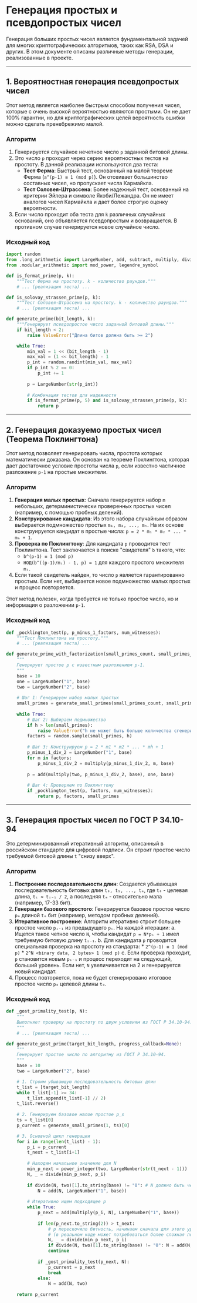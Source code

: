 # Генерация простых и псевдопростых чисел

Генерация больших простых чисел является фундаментальной задачей для многих криптографических алгоритмов, таких как RSA, DSA и других. В этом документе описаны различные методы генерации, реализованные в проекте.

---

## 1. Вероятностная генерация псевдопростых чисел

Этот метод является наиболее быстрым способом получения чисел, которые с очень высокой вероятностью являются простыми. Он не дает 100% гарантии, но для криптографических целей вероятность ошибки можно сделать пренебрежимо малой.

### Алгоритм

1.  Генерируется случайное нечетное число `p` заданной битовой длины.
2.  Это число `p` проходит через серию вероятностных тестов на простоту. В данной реализации используются два теста:
    *   **Тест Ферма**: Быстрый тест, основанный на малой теореме Ферма (`a^(p-1) ≡ 1 (mod p)`). Он отсеивает большинство составных чисел, но пропускает числа Кармайкла.
    *   **Тест Соловея-Штрассена**: Более надежный тест, основанный на критерии Эйлера и символе Якоби/Лежандра. Он не имеет аналогов чисел Кармайкла и дает более строгую оценку вероятности.
3.  Если число проходит оба теста для `k` различных случайных оснований, оно объявляется псевдопростым и возвращается. В противном случае генерируется новое случайное число.

### Исходный код

```python
import random
from .long_arithmetic import LargeNumber, add, subtract, multiply, divide
from .modular_arithmetic import mod_power, legendre_symbol

def is_fermat_prime(p, k):
    """Тест Ферма на простоту. k - количество раундов."""
    # ... (реализация теста) ...

def is_solovay_strassen_prime(p, k):
    """Тест Соловея-Штрассена на простоту. k - количество раундов."""
    # ... (реализация теста) ...

def generate_prime(bit_length, k):
    """Генерирует псевдопростое число заданной битовой длины."""
    if bit_length < 2:
        raise ValueError("Длина битов должна быть >= 2")

    while True:
        min_val = 1 << (bit_length - 1)
        max_val = (1 << bit_length) - 1
        p_int = random.randint(min_val, max_val)
        if p_int % 2 == 0:
            p_int += 1
        
        p = LargeNumber(str(p_int))
        
        # Комбинация тестов для надежности
        if is_fermat_prime(p, 5) and is_solovay_strassen_prime(p, k):
            return p 
```

---

## 2. Генерация доказуемо простых чисел (Теорема Поклингтона)

Этот метод позволяет генерировать числа, простота которых математически доказана. Он основан на теореме Поклингтона, которая дает достаточное условие простоты числа `p`, если известно частичное разложение `p-1` на простые множители.

### Алгоритм

1.  **Генерация малых простых**: Сначала генерируется набор `m` небольших, детерминистически проверенных простых чисел (например, с помощью пробных делений).
2.  **Конструирование кандидата**: Из этого набора случайным образом выбирается подмножество простых `m₁, m₂, ..., mₕ`. На их основе конструируется кандидат в простые числа: `p = 2 * m₁ * m₂ * ... * mₕ + 1`.
3.  **Проверка по Поклингтону**: Для кандидата `p` проводится тест Поклингтона. Тест заключается в поиске "свидетеля" `b` такого, что:
    *   `b^(p-1) ≡ 1 (mod p)`
    *   `НОД(b^((p-1)/mᵢ) - 1, p) = 1` для каждого простого множителя `mᵢ`.
4.  Если такой свидетель найден, то число `p` является гарантированно простым. Если нет, выбирается новое подмножество малых простых и процесс повторяется.

Этот метод полезен, когда требуется не только простое число, но и информация о разложении `p-1`.

### Исходный код

```python
def _pocklington_test(p, p_minus_1_factors, num_witnesses):
    """Тест Поклингтона на простоту."""
    # ... (реализация теста) ...

def generate_prime_with_factorization(small_primes_count, small_primes_bits, h, num_witnesses):
    """
    Генерирует простое p с известным разложением p-1.
    """
    base = 10
    one = LargeNumber("1", base)
    two = LargeNumber("2", base)
    
    # Шаг 1: Генерируем набор малых простых
    small_primes = generate_small_primes(small_primes_count, small_primes_bits)
    
    while True:
        # Шаг 2: Выбираем подмножество
        if h > len(small_primes):
            raise ValueError("h не может быть больше количества сгенерированных малых простых.")
        factors = random.sample(small_primes, h)
        
        # Шаг 3: Конструируем p = 2 * m1 * m2 * ... * mh + 1
        p_minus_1_div_2 = LargeNumber("1", base)
        for m in factors:
            p_minus_1_div_2 = multiply(p_minus_1_div_2, m, base)
        
        p = add(multiply(two, p_minus_1_div_2, base), one, base)
        
        # Шаг 4: Проверяем по Поклингтону
        if _pocklington_test(p, factors, num_witnesses):
            return p, factors, small_primes
```

---

## 3. Генерация простых чисел по ГОСТ Р 34.10-94

Это детерминированный итеративный алгоритм, описанный в российском стандарте для цифровой подписи. Он строит простое число требуемой битовой длины `t` "снизу вверх".

### Алгоритм

1.  **Построение последовательности длин**: Создается убывающая последовательность битовых длин `t₀, t₁, ..., tₘ`, где `t₀` - целевая длина, `tᵢ ≈ tᵢ₋₁ / 2`, а последняя `tₘ` - относительно мала (например, 17-33 бит).
2.  **Генерация базового простого**: Генерируется базовое простое число `pₘ` длиной `tₘ` бит (например, методом пробных делений).
3.  **Итеративное построение**: Алгоритм итеративно строит большее простое число `pᵢ₋₁` из предыдущего `pᵢ`. На каждой итерации:
    a. Ищется такое четное число `N`, чтобы кандидат `p = N*pᵢ + 1` имел требуемую битовую длину `tᵢ₋₁`.
    b. Для кандидата `p` проводится специальная проверка на простоту из стандарта:
        *   `2^(p-1) ≡ 1 (mod p)`
        *   `2^N <binary data, 2 bytes> 1 (mod p)`
    c. Если проверка проходит, `p` становится новым `pᵢ₋₁` и процесс переходит на следующий, больший уровень. Если нет, `N` увеличивается на 2 и генерируется новый кандидат.
4.  Процесс повторяется, пока не будет сгенерировано итоговое простое число `p₀` целевой длины `t₀`.

### Исходный код

```python
def _gost_primality_test(p, N):
    """
    Выполняет проверку на простоту по двум условиям из ГОСТ Р 34.10-94.
    """
    # ... (реализация теста) ...

def generate_gost_prime(target_bit_length, progress_callback=None):
    """
    Генерирует простое число по алгоритму из ГОСТ Р 34.10-94.
    """
    base = 10
    two = LargeNumber("2", base)

    # 1. Строим убывающую последовательность битовых длин
    t_list = [target_bit_length]
    while t_list[-1] >= 34:
        t_list.append(t_list[-1] // 2)
    t_list.reverse()
    
    # 2. Генерируем базовое малое простое p_s
    ts = t_list[0]
    p_current = generate_small_primes(1, ts)[0]

    # 3. Основной цикл генерации
    for i in range(len(t_list) - 1):
        p_i = p_current
        t_next = t_list[i+1]
            
        # Находим начальное значение для N
        min_p_next = power_integer(two, LargeNumber(str(t_next - 1)))
        N, _ = divide(min_p_next, p_i)
        
        if divide(N, two)[1].to_string(base) != "0": # N должно быть четным
            N = add(N, LargeNumber("1", base))
            
        # Итеративно ищем подходящее p
        while True:
            p_next = add(multiply(p_i, N), LargeNumber("1", base))
            
            if len(p_next.to_string(2)) > t_next:
                # p перескочило битность, начинаем сначала для этого уровня
                # (в реальном коде может потребоваться более сложная логика)
                N, _ = divide(min_p_next, p_i) 
                if divide(N, two)[1].to_string(base) != "0": N = add(N, LargeNumber("1", base))
                continue
                
            if _gost_primality_test(p_next, N):
                p_current = p_next
                break
            else:
                N = add(N, two)
                
    return p_current 
```